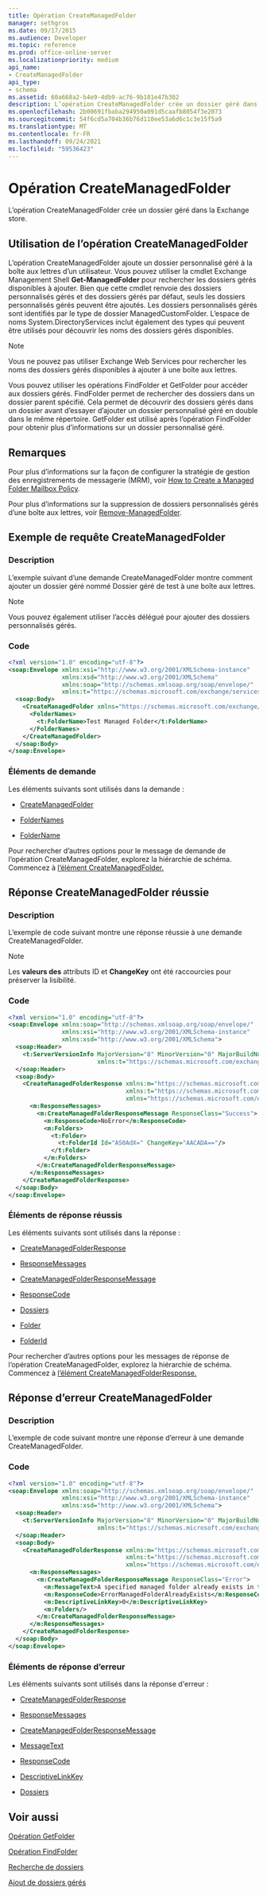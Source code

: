 ```yaml
---
title: Opération CreateManagedFolder
manager: sethgros
ms.date: 09/17/2015
ms.audience: Developer
ms.topic: reference
ms.prod: office-online-server
ms.localizationpriority: medium
api_name:
- CreateManagedFolder
api_type:
- schema
ms.assetid: 60a668a2-b4e9-4db9-ac76-9b181e47b302
description: L’opération CreateManagedFolder crée un dossier géré dans la Exchange store.
ms.openlocfilehash: 2b00691fbaba294950a091d5caafb8054f3e2073
ms.sourcegitcommit: 54f6cd5a704b36b76d110ee53a6d6c1c3e15f5a9
ms.translationtype: MT
ms.contentlocale: fr-FR
ms.lasthandoff: 09/24/2021
ms.locfileid: "59536423"
---
```

# <a name="createmanagedfolder-operation"></a>Opération CreateManagedFolder

L’opération CreateManagedFolder crée un dossier géré dans la Exchange store.
  
## <a name="using-the-createmanagedfolder-operation"></a>Utilisation de l’opération CreateManagedFolder

L’opération CreateManagedFolder ajoute un dossier personnalisé géré à la boîte aux lettres d’un utilisateur. Vous pouvez utiliser la cmdlet Exchange Management Shell **Get-ManagedFolder** pour rechercher les dossiers gérés disponibles à ajouter. Bien que cette cmdlet renvoie des dossiers personnalisés gérés et des dossiers gérés par défaut, seuls les dossiers personnalisés gérés peuvent être ajoutés. Les dossiers personnalisés gérés sont identifiés par le type de dossier ManagedCustomFolder. L’espace de noms System.DirectoryServices inclut également des types qui peuvent être utilisés pour découvrir les noms des dossiers gérés disponibles. 
  
> [!NOTE]
> Vous ne pouvez pas utiliser Exchange Web Services pour rechercher les noms des dossiers gérés disponibles à ajouter à une boîte aux lettres. 
  
Vous pouvez utiliser les opérations FindFolder et GetFolder pour accéder aux dossiers gérés. FindFolder permet de rechercher des dossiers dans un dossier parent spécifié. Cela permet de découvrir des dossiers gérés dans un dossier avant d’essayer d’ajouter un dossier personnalisé géré en double dans le même répertoire. GetFolder est utilisé après l’opération FindFolder pour obtenir plus d’informations sur un dossier personnalisé géré.
  
## <a name="remarks"></a>Remarques

Pour plus d’informations sur la façon de configurer la stratégie de gestion des enregistrements de messagerie (MRM), voir [How to Create a Managed Folder Mailbox Policy](https://go.microsoft.com/fwlink/?LinkId=100975).
  
Pour plus d’informations sur la suppression de dossiers personnalisés gérés d’une boîte aux lettres, voir [Remove-ManagedFolder](https://go.microsoft.com/fwlink/?LinkId=100976).
  
## <a name="createmanagedfolder-request-example"></a>Exemple de requête CreateManagedFolder

### <a name="description"></a>Description

L’exemple suivant d’une demande CreateManagedFolder montre comment ajouter un dossier géré nommé Dossier géré de test à une boîte aux lettres.
  
> [!NOTE]
> Vous pouvez également utiliser l’accès délégué pour ajouter des dossiers personnalisés gérés. 
  
### <a name="code"></a>Code

```XML
<?xml version="1.0" encoding="utf-8"?>
<soap:Envelope xmlns:xsi="http://www.w3.org/2001/XMLSchema-instance" 
               xmlns:xsd="http://www.w3.org/2001/XMLSchema" 
               xmlns:soap="http://schemas.xmlsoap.org/soap/envelope/" 
               xmlns:t="https://schemas.microsoft.com/exchange/services/2006/types">
  <soap:Body>
    <CreateManagedFolder xmlns="https://schemas.microsoft.com/exchange/services/2006/messages">
      <FolderNames>
        <t:FolderName>Test Managed Folder</t:FolderName>
      </FolderNames>
    </CreateManagedFolder>
  </soap:Body>
</soap:Envelope>
```

### <a name="request-elements"></a>Éléments de demande

Les éléments suivants sont utilisés dans la demande :
  
- [CreateManagedFolder](createmanagedfolder.md)
    
- [FolderNames](foldernames.md)
    
- [FolderName](foldername.md)
    
Pour rechercher d’autres options pour le message de demande de l’opération CreateManagedFolder, explorez la hiérarchie de schéma. Commencez à [l’élément CreateManagedFolder.](createmanagedfolder.md) 
  
## <a name="successful-createmanagedfolder-response"></a>Réponse CreateManagedFolder réussie

### <a name="description"></a>Description

L’exemple de code suivant montre une réponse réussie à une demande CreateManagedFolder.
  
> [!NOTE]
> Les **valeurs des** attributs ID et **ChangeKey** ont été raccourcies pour préserver la lisibilité. 
  
### <a name="code"></a>Code

```XML
<?xml version="1.0" encoding="utf-8"?>
<soap:Envelope xmlns:soap="http://schemas.xmlsoap.org/soap/envelope/"
               xmlns:xsi="http://www.w3.org/2001/XMLSchema-instance"
               xmlns:xsd="http://www.w3.org/2001/XMLSchema">
  <soap:Header>
    <t:ServerVersionInfo MajorVersion="8" MinorVersion="0" MajorBuildNumber="598" MinorBuildNumber="0" 
                         xmlns:t="https://schemas.microsoft.com/exchange/services/2006/types"/>
  </soap:Header>
  <soap:Body>
    <CreateManagedFolderResponse xmlns:m="https://schemas.microsoft.com/exchange/services/2006/messages" 
                                 xmlns:t="https://schemas.microsoft.com/exchange/services/2006/types" 
                                 xmlns="https://schemas.microsoft.com/exchange/services/2006/messages">
      <m:ResponseMessages>
        <m:CreateManagedFolderResponseMessage ResponseClass="Success">
          <m:ResponseCode>NoError</m:ResponseCode>
          <m:Folders>
            <t:Folder>
              <t:FolderId Id="AS0AdX=" ChangeKey="AACADA=="/>
            </t:Folder>
          </m:Folders>
        </m:CreateManagedFolderResponseMessage>
      </m:ResponseMessages>
    </CreateManagedFolderResponse>
  </soap:Body>
</soap:Envelope>
```

### <a name="successful-response-elements"></a>Éléments de réponse réussis

Les éléments suivants sont utilisés dans la réponse : 
  
- [CreateManagedFolderResponse](createmanagedfolderresponse.md)
    
- [ResponseMessages](responsemessages.md)
    
- [CreateManagedFolderResponseMessage](createmanagedfolderresponsemessage.md)
    
- [ResponseCode](responsecode.md)
    
- [Dossiers](folders-ex15websvcsotherref.md)
    
- [Folder](folder.md)
    
- [FolderId](folderid.md)
    
Pour rechercher d’autres options pour les messages de réponse de l’opération CreateManagedFolder, explorez la hiérarchie de schéma. Commencez à [l’élément CreateManagedFolderResponse.](createmanagedfolderresponse.md) 
  
## <a name="createmanagedfolder-error-response"></a>Réponse d’erreur CreateManagedFolder

### <a name="description"></a>Description

L’exemple de code suivant montre une réponse d’erreur à une demande CreateManagedFolder.
  
### <a name="code"></a>Code

```XML
<?xml version="1.0" encoding="utf-8"?>
<soap:Envelope xmlns:soap="http://schemas.xmlsoap.org/soap/envelope/" 
               xmlns:xsi="http://www.w3.org/2001/XMLSchema-instance" 
               xmlns:xsd="http://www.w3.org/2001/XMLSchema">
  <soap:Header>
    <t:ServerVersionInfo MajorVersion="8" MinorVersion="0" MajorBuildNumber="598" MinorBuildNumber="0" 
                         xmlns:t="https://schemas.microsoft.com/exchange/services/2006/types"/>
  </soap:Header>
  <soap:Body>
    <CreateManagedFolderResponse xmlns:m="https://schemas.microsoft.com/exchange/services/2006/messages" 
                                 xmlns:t="https://schemas.microsoft.com/exchange/services/2006/types" 
                                 xmlns="https://schemas.microsoft.com/exchange/services/2006/messages">
      <m:ResponseMessages>
        <m:CreateManagedFolderResponseMessage ResponseClass="Error">
          <m:MessageText>A specified managed folder already exists in the mailbox.</m:MessageText>
          <m:ResponseCode>ErrorManagedFolderAlreadyExists</m:ResponseCode>
          <m:DescriptiveLinkKey>0</m:DescriptiveLinkKey>
          <m:Folders/>
        </m:CreateManagedFolderResponseMessage>
      </m:ResponseMessages>
    </CreateManagedFolderResponse>
  </soap:Body>
</soap:Envelope>
```

### <a name="error-response-elements"></a>Éléments de réponse d’erreur

Les éléments suivants sont utilisés dans la réponse d'erreur :
  
- [CreateManagedFolderResponse](createmanagedfolderresponse.md)
    
- [ResponseMessages](responsemessages.md)
    
- [CreateManagedFolderResponseMessage](createmanagedfolderresponsemessage.md)
    
- [MessageText](messagetext.md)
    
- [ResponseCode](responsecode.md)
    
- [DescriptiveLinkKey](descriptivelinkkey.md)
    
- [Dossiers](folders-ex15websvcsotherref.md)
    
## <a name="see-also"></a>Voir aussi



[Opération GetFolder](getfolder-operation.md)
  
[Opération FindFolder](findfolder-operation.md)


[Recherche de dossiers](https://msdn.microsoft.com/library/9124d868-017a-43f0-b915-5c0082cacec9%28Office.15%29.aspx)
  
[Ajout de dossiers gérés](https://msdn.microsoft.com/library/846658c6-7043-40fb-8439-19f97c2a967f%28Office.15%29.aspx)

